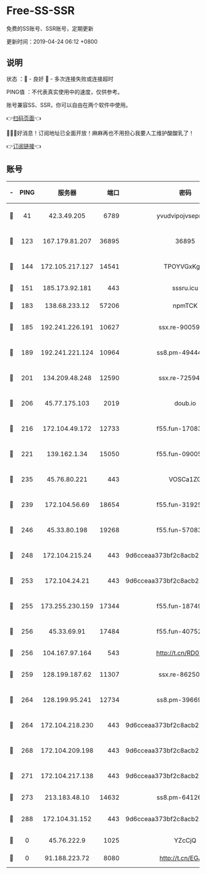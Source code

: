 # Free-SS-SSR

免费的SS账号、SSR账号，定期更新

更新时间：2019-04-24 06:12 +0800

## 说明

状态     ：🙂 - 良好 🙁 - 多次连接失败或连接超时

PING值   ：不代表真实使用中的速度，仅供参考。

账号兼容SS、SSR，你可以自由在两个软件中使用。

👉[扫码页面](https://liesauer.github.io/Free-SS-SSR/)👈

🎉🎉🎉好消息！订阅地址已全面开放！麻麻再也不用担心我要人工维护酸酸乳了！

👉[订阅链接](https://www.liesauer.net/yogurt/subscribe?ACCESS_TOKEN=DAYxR3mMaZAsaqUb)👈

## 账号

|-|PING|服务器|端口|密码|加密方式|区域|
|:----:|:----:|:-----:|-----:|:----:|:----:|:----:|
|🙂|41|42.3.49.205|6789|yvudvipojvseprugib|aes-256-cfb|HK|
|🙂|123|167.179.81.207|36895|36895|aes-256-cfb|JP|
|🙂|144|172.105.217.127|14541|TPOYVGxKglpi|aes-256-cfb|JP|
|🙂|151|185.173.92.181|443|sssru.icu|rc4-md5|RU|
|🙂|183|138.68.233.12|57206|npmTCK|rc4-md5|US|
|🙂|185|192.241.226.191|10627|ssx.re-90059396|aes-256-cfb|US|
|🙂|189|192.241.221.124|10964|ss8.pm-49444902|aes-256-cfb|US|
|🙂|201|134.209.48.248|12590|ssx.re-72594146|aes-256-cfb|US|
|🙂|206|45.77.175.103|2019|doub.io|aes-128-ctr|SG|
|🙂|216|172.104.49.172|12733|f55.fun-17083510|aes-256-cfb|SG|
|🙂|221|139.162.1.34|15050|f55.fun-09005497|aes-256-cfb|SG|
|🙂|235|45.76.80.221|443|VOSCa1ZG|aes-256-cfb|DE|
|🙂|239|172.104.56.69|18654|f55.fun-31925576|aes-256-cfb|SG|
|🙂|246|45.33.80.198|19268|f55.fun-57083371|aes-256-cfb|US|
|🙂|248|172.104.215.24|443|9d6cceaa373bf2c8acb22e60b6a58be6|aes-256-cfb|US|
|🙂|253|172.104.24.21|443|9d6cceaa373bf2c8acb22e60b6a58be6|aes-256-cfb|US|
|🙂|255|173.255.230.159|17344|f55.fun-18749119|aes-256-cfb|US|
|🙂|256|45.33.69.91|17484|f55.fun-40752674|aes-256-cfb|US|
|🙂|256|104.167.97.164|543|http://t.cn/RD0D7sx|rc4-md5|CA|
|🙂|259|128.199.187.62|11307|ssx.re-86250492|aes-256-cfb|SG|
|🙂|264|128.199.95.241|12734|ss8.pm-39669499|aes-256-cfb|SG|
|🙂|264|172.104.218.230|443|9d6cceaa373bf2c8acb22e60b6a58be6|aes-256-cfb|US|
|🙂|268|172.104.209.198|443|9d6cceaa373bf2c8acb22e60b6a58be6|aes-256-cfb|US|
|🙂|271|172.104.217.138|443|9d6cceaa373bf2c8acb22e60b6a58be6|aes-256-cfb|US|
|🙂|273|213.183.48.10|14632|ss8.pm-64126752|rc4-md5|RU|
|🙂|288|172.104.31.152|443|9d6cceaa373bf2c8acb22e60b6a58be6|aes-256-cfb|US|
|🙁|0|45.76.222.9|1025|YZcCjQ|rc4-md5|JP|
|🙁|0|91.188.223.72|8080|http://t.cn/EGJIyrl|rc4-md5|RU|
